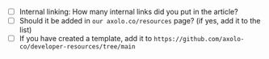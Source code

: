 - [ ] Internal linking: How many internal links did you put in the article?
- [ ] Should it be added in `our axolo.co/resources` page? (if yes, add it to the list)
- [ ] If you have created a template, add it to `https://github.com/axolo-co/developer-resources/tree/main`
